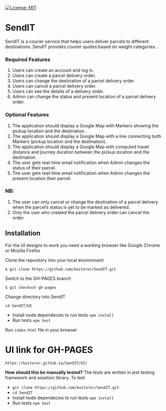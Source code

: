 [![License: MIT](https://img.shields.io/badge/License-MIT-yellow.svg)](https://opensource.org/licenses/MIT)

# SendIT
SendIT is a courier service that helps users deliver parcels to different destinations. SendIT provides courier quotes based on weight categories. .

### Required Features
1.	Users can create an account and log in. 
2.	Users can create a parcel delivery order. 
3.	Users can change the destination of a parcel delivery order. 
4.	Users can cancel a parcel delivery order. 
5.	Users can see the details of a delivery order. 
6.	Admin can change the status and present location of a parcel delivery order.

### Optional Features
1. The application should display a Google Map with Markers showing the pickup location
and the destination.
2. The application should display a Google Map with a line connecting both Markers (pickup
location and the destination).
3. The application should display a Google Map with computed travel distance and journey
duration between the pickup location and the destination.
4. The user gets real-time email notification when Admin changes the status of their parcel.
5. The user gets real-time email notification when Admin changes the present location their
parcel.


### NB: 
1.	The user can only cancel or change the destination of a parcel delivery when the parcel’s status is yet to be marked as delivered. 
2.	Only the user who created the parcel delivery order can cancel the order.  

## Installation
For the UI designs to work you need a working browser like Google Chrome or Mozilla Firefox

Clone the repository into your local environment

```
$ git clone https://github.com/koitoror/SendIT.git
```

Switch to the GH-PAGES branch
```
$ git checkout gh-pages
```

Change directory into SendIT
```
cd SendIT/UI
```

- Install node dependecies to run tests `npm install`
- Run tests `npm test`

Run `index.html` file in your browser

# UI link for GH-PAGES

```
https://koitoror.github.io/SendIT/UI/
```

**How should this be manually tested?**
The tests are written in jest testing framework and assetion library. To test

- `git clone https://github.com/koitoror/SendIT.git`
- `cd SendIT`
- Install node dependecies to run tests `npm install`
- Run tests `npm test`
